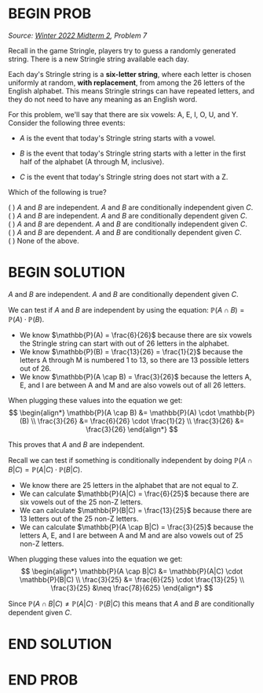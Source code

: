 # BEGIN PROB

<i>Source: [Winter 2022 Midterm 2](../wi22-midterm2/index.html), Problem 7</i>

Recall in the game Stringle, players try to guess a randomly generated string. There is a new Stringle string available each day.

Each day's Stringle string is a **six-letter string**, where each letter is chosen uniformly at random, **with replacement**, from among the 26 letters of the English alphabet. This means Stringle strings can have repeated letters, and they do not need to have any meaning as an English word.

For this problem, we'll say that there are six vowels: A, E, I, O, U, and Y. Consider the following three events:

-   $A$ is the event that today's Stringle string starts with a vowel.

-   $B$ is the event that today's Stringle string starts with a letter in the first half of the alphabet (A through M, inclusive).

-   $C$ is the event that today's Stringle string does not start with a Z.

Which of the following is true?

( ) $A$ and $B$ are independent. $A$ and $B$ are conditionally
independent given $C$.\
( ) $A$ and $B$ are independent. $A$ and $B$ are conditionally dependent
given $C$.\
( ) $A$ and $B$ are dependent. $A$ and $B$ are conditionally independent
given $C$.\
( ) $A$ and $B$ are dependent. $A$ and $B$ are conditionally dependent
given $C$.\
( ) None of the above.

# BEGIN SOLUTION

$A$ and $B$ are independent. $A$ and $B$ are conditionally dependent given $C$.

We can test if $A$ and $B$ are independent by using the equation: $\mathbb{P}(A \cap B) = \mathbb{P}(A) \cdot \mathbb{P}(B)$.

- We know $\mathbb{P}(A) = \frac{6}{26}$ because there are six vowels the Stringle string can start with out of $26$ letters in the alphabet.
- We know $\mathbb{P}(B) = \frac{13}{26} = \frac{1}{2}$ because the letters A through M is numbered $1$ to $13$, so there are $13$ possible letters out of $26$.
- We know $\mathbb{P}(A \cap B) = \frac{3}{26}$ because the letters A, E, and I are between A and M and are also vowels out of all $26$ letters.

When plugging these values into the equation we get:
$$
\begin{align*}
\mathbb{P}(A \cap B) &= \mathbb{P}(A) \cdot \mathbb{P}(B) \\
\frac{3}{26} &= \frac{6}{26} \cdot \frac{1}{2} \\
\frac{3}{26} &= \frac{3}{26}
\end{align*}
$$

This proves that $A$ and $B$ are independent.

Recall we can test if something is conditionally independent by doing $\mathbb{P}(A \cap B|C) = \mathbb{P}(A|C) \cdot \mathbb{P}(B|C)$.

- We know there are $25$ letters in the alphabet that are not equal to Z.
- We can calculate $\mathbb{P}(A|C) = \frac{6}{25}$ because there are six vowels out of the $25$ non-Z letters.
- We can calculate $\mathbb{P}(B|C) = \frac{13}{25}$ because there are $13$ letters out of the $25$ non-Z letters.
- We can calculate $\mathbb{P}(A \cap B|C) = \frac{3}{25}$ because the letters A, E, and I are between A and M and are also vowels out of $25$ non-Z letters.

When plugging these values into the equation we get:
$$
\begin{align*}
\mathbb{P}(A \cap B|C) &= \mathbb{P}(A|C) \cdot \mathbb{P}(B|C) \\
\frac{3}{25} &= \frac{6}{25} \cdot \frac{13}{25} \\
\frac{3}{25} &\neq \frac{78}{625}
\end{align*}
$$

Since $\mathbb{P}(A \cap B|C) \neq \mathbb{P}(A|C) \cdot \mathbb{P}(B|C)$ this means that $A$ and $B$ are conditionally dependent given $C$.

# END SOLUTION

# END PROB